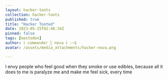 ```yaml
---
layout: hacker-toots
collection: hacker-toots
published: true
title: "Hacker Tooted"
date: 2023-05-25T02:46:34Z
pinned: false
tags: [mastodon]
author: ⸸ commander ░ nova ⸸ :~$
avatar: /assets/media_attachments/hacker-nova.png

---
```


<p>I envy people who feel good when they smoke or use edibles, because all it does to me is paralyze me and make me feel sick, every time</p>


